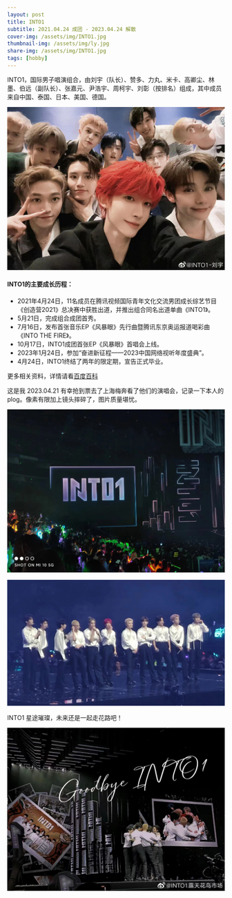 ```yaml
---
layout: post
title: INTO1
subtitle: 2021.04.24 成团 - 2023.04.24 解散
cover-img: /assets/img/INTO1.jpg
thumbnail-img: /assets/img/ly.jpg
share-img: /assets/img/INTO1.jpg
tags: [hobby]
---
```


INTO1，国际男子唱演组合，由刘宇（队长）、赞多、力丸、米卡、高卿尘、林墨、伯远（副队长）、张嘉元、尹浩宇、周柯宇、刘彰（按排名）组成，其中成员来自中国、泰国、日本、美国、德国。

![avatar](/assets/img/infor.jpg)

#### INTO1的主要成长历程：
- 2021年4月24日，11名成员在腾讯视频国际青年文化交流男团成长综艺节目《创造营2021》总决赛中获胜出道，并推出组合同名出道单曲《INTO1》。
- 5月21日，完成组合成团首秀。
- 7月16日，发布首张音乐EP《风暴眼》先行曲暨腾讯东京奥运报道喝彩曲《INTO THE FIRE》。
- 10月17日，INTO1成团首张EP《风暴眼》首唱会上线。
- 2023年1月24日，参加“奋进新征程——2023中国网络视听年度盛典”。
- 4月24日，INTO1终结了两年的限定期，宣告正式毕业。

更多相关资料，详情请看[百度百科](https://baike.baidu.com/item/INTO1/56824758?fr=aladdin)

这是我 2023.04.21 有幸抢到票去了上海梅奔看了他们的演唱会，记录一下本人的 plog。像素有限加上镜头摔碎了，图片质量堪忧。

![avatar](/assets/img/gb.jpg)

![avatar](/assets/img/gb1.jpg)

INTO1 星途璀璨，未来还是一起走花路吧！

![avatar](/assets/img/gb2.jpg)
